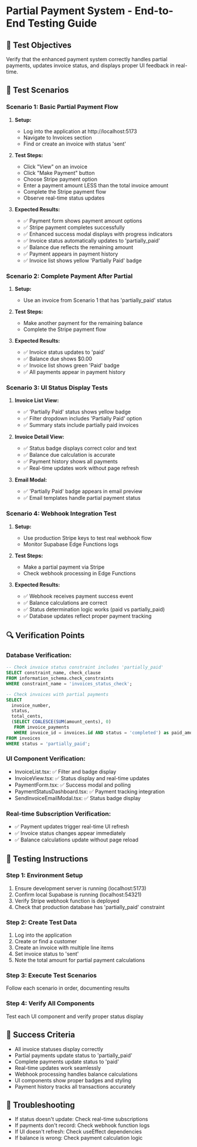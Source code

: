 # Partial Payment System - End-to-End Testing Guide

## 🎯 Test Objectives
Verify that the enhanced payment system correctly handles partial payments, updates invoice status, and displays proper UI feedback in real-time.

## 🧪 Test Scenarios

### **Scenario 1: Basic Partial Payment Flow**
1. **Setup:**
   - Log into the application at http://localhost:5173
   - Navigate to Invoices section
   - Find or create an invoice with status 'sent'

2. **Test Steps:**
   - Click "View" on an invoice
   - Click "Make Payment" button
   - Choose Stripe payment option
   - Enter a payment amount LESS than the total invoice amount
   - Complete the Stripe payment flow
   - Observe real-time status updates

3. **Expected Results:**
   - ✅ Payment form shows payment amount options
   - ✅ Stripe payment completes successfully
   - ✅ Enhanced success modal displays with progress indicators
   - ✅ Invoice status automatically updates to 'partially_paid'
   - ✅ Balance due reflects the remaining amount
   - ✅ Payment appears in payment history
   - ✅ Invoice list shows yellow 'Partially Paid' badge

### **Scenario 2: Complete Payment After Partial**
1. **Setup:**
   - Use an invoice from Scenario 1 that has 'partially_paid' status

2. **Test Steps:**
   - Make another payment for the remaining balance
   - Complete the Stripe payment flow

3. **Expected Results:**
   - ✅ Invoice status updates to 'paid'
   - ✅ Balance due shows $0.00
   - ✅ Invoice list shows green 'Paid' badge
   - ✅ All payments appear in payment history

### **Scenario 3: UI Status Display Tests**
1. **Invoice List View:**
   - ✅ 'Partially Paid' status shows yellow badge
   - ✅ Filter dropdown includes 'Partially Paid' option
   - ✅ Summary stats include partially paid invoices

2. **Invoice Detail View:**
   - ✅ Status badge displays correct color and text
   - ✅ Balance due calculation is accurate
   - ✅ Payment history shows all payments
   - ✅ Real-time updates work without page refresh

3. **Email Modal:**
   - ✅ 'Partially Paid' badge appears in email preview
   - ✅ Email templates handle partial payment status

### **Scenario 4: Webhook Integration Test**
1. **Setup:**
   - Use production Stripe keys to test real webhook flow
   - Monitor Supabase Edge Functions logs

2. **Test Steps:**
   - Make a partial payment via Stripe
   - Check webhook processing in Edge Functions

3. **Expected Results:**
   - ✅ Webhook receives payment success event
   - ✅ Balance calculations are correct
   - ✅ Status determination logic works (paid vs partially_paid)
   - ✅ Database updates reflect proper payment tracking

## 🔍 Verification Points

### **Database Verification:**
```sql
-- Check invoice status constraint includes 'partially_paid'
SELECT constraint_name, check_clause 
FROM information_schema.check_constraints 
WHERE constraint_name = 'invoices_status_check';

-- Check invoices with partial payments
SELECT 
  invoice_number, 
  status, 
  total_cents,
  (SELECT COALESCE(SUM(amount_cents), 0) 
   FROM invoice_payments 
   WHERE invoice_id = invoices.id AND status = 'completed') as paid_amount
FROM invoices 
WHERE status = 'partially_paid';
```

### **UI Component Verification:**
- InvoiceList.tsx: ✅ Filter and badge display
- InvoiceView.tsx: ✅ Status display and real-time updates  
- PaymentForm.tsx: ✅ Success modal and polling
- PaymentStatusDashboard.tsx: ✅ Payment tracking integration
- SendInvoiceEmailModal.tsx: ✅ Status badge display

### **Real-time Subscription Verification:**
- ✅ Payment updates trigger real-time UI refresh
- ✅ Invoice status changes appear immediately
- ✅ Balance calculations update without page reload

## 🚀 Testing Instructions

### **Step 1: Environment Setup**
1. Ensure development server is running (localhost:5173)
2. Confirm local Supabase is running (localhost:54321)
3. Verify Stripe webhook function is deployed
4. Check that production database has 'partially_paid' constraint

### **Step 2: Create Test Data**
1. Log into the application
2. Create or find a customer
3. Create an invoice with multiple line items
4. Set invoice status to 'sent'
5. Note the total amount for partial payment calculations

### **Step 3: Execute Test Scenarios**
Follow each scenario in order, documenting results

### **Step 4: Verify All Components**
Test each UI component and verify proper status display

## 🎉 Success Criteria
- All invoice statuses display correctly
- Partial payments update status to 'partially_paid'
- Complete payments update status to 'paid'
- Real-time updates work seamlessly
- Webhook processing handles balance calculations
- UI components show proper badges and styling
- Payment history tracks all transactions accurately

## 🔧 Troubleshooting
- If status doesn't update: Check real-time subscriptions
- If payments don't record: Check webhook function logs
- If UI doesn't refresh: Check useEffect dependencies
- If balance is wrong: Check payment calculation logic
